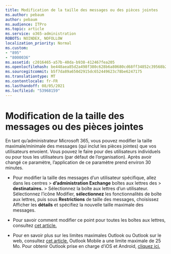 ```yaml
---
title: Modification de la taille des messages ou des pièces jointes
ms.author: pebaum
author: pebaum
ms.audience: ITPro
ms.topic: article
ms.service: o365-administration
ROBOTS: NOINDEX, NOFOLLOW
localization_priority: Normal
ms.custom:
- "895"
- "8000036"
ms.assetid: c2016465-a57b-40da-b938-412467fea205
ms.openlocfilehash: be448aea85d2a498f380c628b6a80680cd68ff34852c39568b227ede3f1c2c24
ms.sourcegitcommit: b5f7da89a650d2915dc652449623c78be6247175
ms.translationtype: MT
ms.contentlocale: fr-FR
ms.lasthandoff: 08/05/2021
ms.locfileid: "53968159"
---
```

# <a name="changing-message-or-attachment-size"></a>Modification de la taille des messages ou des pièces jointes

En tant qu’administrateur Microsoft 365, vous pouvez modifier la taille maximale/minimale des messages (qui inclut les pièces jointes) que vos utilisateurs envoient. Vous pouvez le faire pour des utilisateurs individuels ou pour tous les utilisateurs (par défaut de l’organisation). Après avoir changé ce paramètre, l’application de ce paramètre prend environ 30 minutes.
  
- Pour modifier la taille des messages  d’un utilisateur spécifique, allez dans les centres \> **d’administration Exchange** boîtes aux lettres des \> **destinataires.** \>  Sélectionnez la boîte aux lettres d’un utilisateur. Sélectionnez l’icône Modifier, **sélectionnez** les fonctionnalités de boîte aux lettres, puis sous **Restrictions** de taille des messages, choisissez Afficher les **détails** et spécifiez la nouvelle taille maximale des messages.

- Pour savoir comment modifier ce point pour toutes les boîtes aux lettres, consultez [cet article.](https://www.microsoft.com/microsoft-365/blog/2015/04/15/office-365-now-supports-larger-email-messages-up-to-150-mb/)

- Pour en savoir plus sur les limites maximales Outlook ou Outlook sur le web, consultez [cet article.](https://technet.microsoft.com/library/exchange-online-limits.aspx#MessageLimits) Outlook Mobile a une limite maximale de 25 Mo. Pour obtenir Outlook prise en charge d’iOS et Android, [cliquez ici.](https://support.office.com/article/Get-in-app-help-for-Outlook-for-iOS-and-Android-218a22d1-9fa5-4889-b689-de1c63493243)

